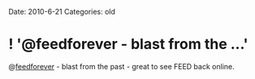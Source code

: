 Date: 2010-6-21
Categories: old

# ! '@feedforever - blast from the ...'

@<a href="http://twitter.com/feedforever" class="aktt_username">feedforever</a> - blast from the past - great to see FEED back online.
